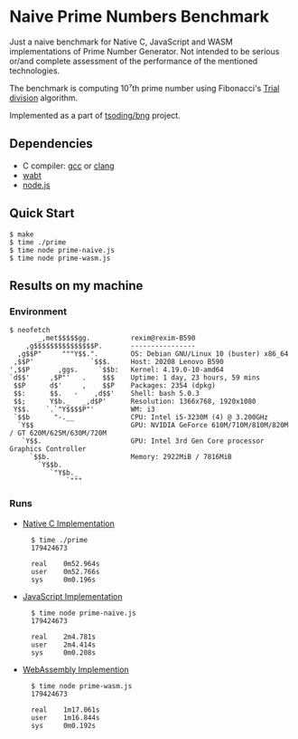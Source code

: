 # Naive Prime Numbers Benchmark

Just a naive benchmark for Native C, JavaScript and WASM implementations of Prime Number Generator. Not intended to be serious or/and complete assessment of the performance of the mentioned technologies.

The benchmark is computing 10⁷th prime number using Fibonacci's [Trial division](https://en.wikipedia.org/wiki/Trial_division) algorithm.

Implemented as a part of [tsoding/bng](https://github.com/tsoding/bng) project.

## Dependencies

- C compiler: [gcc] or [clang]
- [wabt]
- [node.js]

[gcc]: https://gcc.gnu.org/
[clang]: https://clang.llvm.org/
[wabt]: https://github.com/WebAssembly/wabt
[node.js]: https://nodejs.org/en/

## Quick Start

```console
$ make
$ time ./prime
$ time node prime-naive.js
$ time node prime-wasm.js
```

## Results on my machine

### Environment

``` console
$ neofetch
       _,met$$$$$gg.          rexim@rexim-B590
    ,g$$$$$$$$$$$$$$$P.       ----------------
  ,g$$P"     """Y$$.".        OS: Debian GNU/Linux 10 (buster) x86_64
 ,$$P'              `$$$.     Host: 20208 Lenovo B590
',$$P       ,ggs.     `$$b:   Kernel: 4.19.0-10-amd64
`d$$'     ,$P"'   .    $$$    Uptime: 1 day, 23 hours, 59 mins
 $$P      d$'     ,    $$P    Packages: 2354 (dpkg)
 $$:      $$.   -    ,d$$'    Shell: bash 5.0.3
 $$;      Y$b._   _,d$P'      Resolution: 1366x768, 1920x1080
 Y$$.    `.`"Y$$$$P"'         WM: i3
 `$$b      "-.__              CPU: Intel i5-3230M (4) @ 3.200GHz
  `Y$$                        GPU: NVIDIA GeForce 610M/710M/810M/820M / GT 620M/625M/630M/720M
   `Y$$.                      GPU: Intel 3rd Gen Core processor Graphics Controller
     `$$b.                    Memory: 2922MiB / 7816MiB
       `Y$$b.
          `"Y$b._                                     
              `"""
```

### Runs

  - [Native C Implementation](./prime.c)
    ```console
      $ time ./prime
      179424673

      real    0m52.964s
      user    0m52.766s
      sys     0m0.196s
    ```
  - [JavaScript Implementation](./prime-naive.js)
    ```console
      $ time node prime-naive.js
      179424673

      real    2m4.781s
      user    2m4.414s
      sys     0m0.208s
    ```
  - [WebAssembly Implemention](./prime.wat)
    ```console
      $ time node prime-wasm.js
      179424673

      real    1m17.061s
      user    1m16.844s
      sys     0m0.192s
    ```
